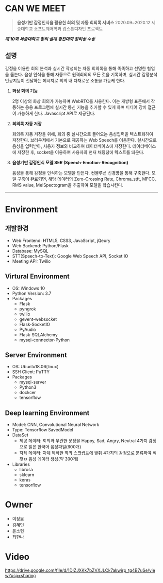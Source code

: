 CAN WE MEET
=============

> **음성기반 감정인식을 활용한 회의 및 자동 회의록 서비스**
2020.09~2020.12
세종대학교 소프트웨어학과 캡스톤디자인 프로젝트

***제 10회 세종대학교 창의 설계 경진대회 장려상 수상***
> 

## **설명**

감정을 이용한 회의 분석과 실시간 작성되는 자동 회의록을 통해 똑똑하고 선명한 협업을 돕는다. 음성 인식을 통해 자동으로 원격회의의 모든 것을 기록하며, 실시간 감정분석 인공지능이 전달하는 메시지로 회의 내 다채로운 소통을 가능케 한다.

1. **화상 회의 기능**
    
    2명 이상의 화상 회의가 가능하며 WebRTC를 사용한다. 이는 개방형 표준에서 작동하는 응용 프로그램에 실시간 통신 기능을 추가할 수 있게 하며 미디어 장치 접근이 가능하게 한다. Javascript API로 제공된다.
    
2. **회의록 자동 저장**
    
     회의록 자동 저장을 위해, 회의 중 실시간으로 들어오는 음성입력을 텍스트화하여 저장한다. 브러우저에서 기본으로 제공하는 Web Speech를 이용한다. 실시간으로 음성을 입력받아, 사용자 정보와 비교하여 데이터베이스에 저장한다. 데이터베이스에 저장한 후, socket을 이용하여 사용자의 현재 채팅창에 텍스트를 띄운다.
    
3. **음성기반 감정인식 모델 SER (Speech-Emotion-Recognition)**
    
     음성을 통해 감정을 인식하는 모델을 만든다. 컨볼루션 신경망을 통해 구축한다. 모델 구축이 완료되면, 해당 데이터의 Zero-Crossing Rate, Chroma_stft, MFCC, RMS value, MelSpectogram을 추출하여 모델을 학습시킨다. 
     
-------------
# Environment
## 개발환경
* Web Frontend: HTML5, CSS3, JavaScript, jQeury
* Web Backend: Python/Flask
* Database: MySQL
* STT(Speech-to-Text): Google Web Speech API, Socket IO
* Meeting API: Twilio

## Virtural Environment
* OS: Windows 10
* Python Version: 3.7
* Packages
  * Flask
  * pyngrok
  * twilio
  * gevent-websocket
  * Flask-SocketIO
  * PyAudio
  * Flask-SQLAlchemy
  * mysql-connector-Python

## Server Environment
* OS: Ubuntu18.06(linux)
* SSH Client: PuTTY
* Packages
  * mysql-server
  * Python3
  * dockcer
  * tensorflow
  
## Deep learning Environment
* Model: CNN, Convolutional Neural Network
* Type: Tensorflow SavedModel
* DataSet
  * 제공 데이터: 회의와 무관한 문장을 Happy, Sad, Angry, Neutral 4가지 감정으로 읽은 한국어 음성파일(600개)
  * 자체 데이터: 자체 제작한 회의 스크립트에 맞춰 4가지의 감정으로 분류하여 직젖ㅂ 음성 데이터 생성(약 300개)
* Libraries
  * librosa
  * sklearn
  * keras
  * tensorflow
 
 # Owner
 * 이정음
 * 김혜인
 * 윤소현
 * 최한나

# Video
https://drive.google.com/file/d/1DIZJXKk7bZVXJLCk7akwirp_tg4B7uSe/view?usp=sharing
